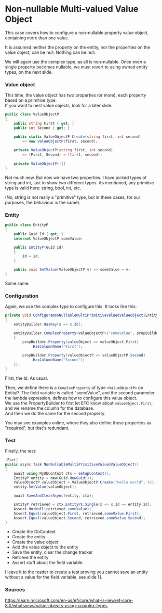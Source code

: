 # Non-nullable Multi-valued Value Object

This case covers how to configure a non-nullable property value object, containing more than one value.

It is assumed neither the property on the entity, nor the properties on the value object, can be null. Nothing can be null.

We will again use the complex type, as all is non-nullable. Once even a single property becomes nullable, we must revert to using owned entity types, on the next slide.

### Value object

This time, the value object has two properties (or more), each property based on a primitive type.\
If you want to nest value objects, look for a later slide.

```csharp
public class ValueObjectP
{
    public string First { get; }
    public int Second { get; }

    public static ValueObjectP Create(string first, int second) 
        => new ValueObjectP(first, second);
    
    private ValueObjectP(string first, int second) 
        => (First, Second) = (first, second);
    
    private ValueObjectP(){}
}
```
Not much new. But now we have two properties. I have picked types of string and int, just to show two different types. As mentioned, any primitive type is valid here: string, bool, int, etc.

(No, string is not really a "primitive" type, but in these cases, for our purposes, the behaviour is the same).

### Entity
```csharp
public class EntityP
{
    public Guid Id { get; }
    internal ValueObjectP someValue;

    public EntityP(Guid id)
    {
        Id = id;
    }

    public void SetValue(ValueObjectP v) => someValue = v;
}
```

Same same.

### Configuration
Again, we use the complex type to configure this. It looks like this:

```csharp
private void ConfigureNonNullableMultiPrimitiveValuedValueObject(EntityTypeBuilder<EntityP> entityBuilder)
{
    entityBuilder.HasKey(x => x.Id);

    entityBuilder.ComplexProperty<ValueObjectP>("someValue", propBuilder =>
    {
        propBuilder.Property(valueObject => valueObject.First)
            .HasColumnName("First");

        propBuilder.Property(valueObjectP => valueObjectP.Second)
            .HasColumnName("Second");
    });
}
```

First, the Id. As usual.

Then, we define there is a `ComplexProperty` of type `<ValueObjectP>` on EntityP. 
The field variable is called "someValue", and the second parameter, the lambda expression,
defines how to configure this value object.\
We use the PropertyBuilder to first let EFC know about `valueObject.First`, and we rename the column for the database.\
And then we do the same for the second property.

You may see examples online, where they also define these properties as "required", but that's redundant.

### Test
Finally, the test:

```csharp
[Fact]
public async Task NonNullableMultiPrimitiveValuedValueObject()
{
    await using MyDbContext ctx = SetupContext();
    EntityP entity = new(Guid.NewGuid());
    ValueObjectP valueObject = ValueObjectP.Create("Hello world", 42);
    entity.SetValue(valueObject);

    await SaveAndClearAsync(entity, ctx);

    EntityP retrieved = ctx.EntityPs.Single(x => x.Id == entity.Id);
    Assert.NotNull(retrieved.someValue);
    Assert.Equal(valueObject.First, retrieved.someValue.First);
    Assert.Equal(valueObject.Second, retrieved.someValue.Second);
}
```
* Create the DbContext
* Create the entity
* Create the value object
* Add the value object to the entity
* Save the entity, clear the change tracker
* Retrieve the entity
* Assert stuff about the field variable.

I leave it to the reader to create a test proving you cannot save an entity without a value for the field variable, see slide 11.


### Sources
https://learn.microsoft.com/en-us/ef/core/what-is-new/ef-core-8.0/whatsnew#value-objects-using-complex-types
